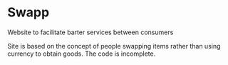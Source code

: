 Swapp
=====

Website to facilitate barter services between consumers

Site is based on the concept of people swapping items rather than using currency to obtain goods. The code is incomplete.

